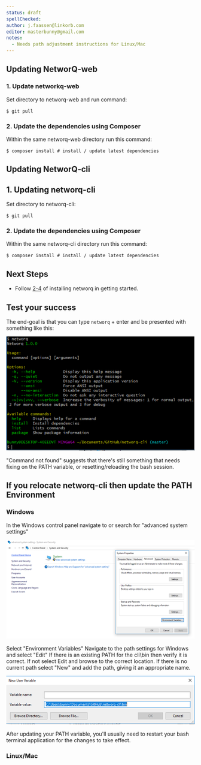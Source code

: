 ```yaml
---
status: draft
spellChecked:
author: j.faassen@linkorb.com
editor: masterbunny@gmail.com
notes:
  - Needs path adjustment instructions for Linux/Mac
---
```


## Updating NetworQ-web

### 1. Update networkq-web

Set directory to networq-web and run command:

```
$ git pull
```

### 2. Update the dependencies using Composer

Within the same networq-web directory run this command:

```
$ composer install # install / update latest dependencies
```
## Updating NetworQ-cli

## 1. Updating networq-cli


Set directory to networq-cli:


```
$ git pull
```
### 2. Update the dependencies using Composer

Within the same networq-cli directory run this command:

```
$ composer install # install / update latest dependencies
```

## Next Steps

<!--- stay DRY where possible, maybe after getting started is approved and proofed copy through? --->

* Follow [2-4](getting-started.md#2-install-networq) of installing networq in getting started.

## Test your success

The end-goal is that you can type `networq` + enter and be presented with something like this:

![cli/Bin Path settings for Windows](/images/CommandsAvailable.PNG) 

"Command not found" suggests that there's still something that needs fixing on the PATH variable, or resetting/reloading the bash session.

## If you relocate networq-cli then update the PATH Environment

### Windows

In the Windows control panel navigate to or search for "advanced system settings"

![PHP Path settings for Windows](/images/PHP_Windows_VariablesSetings.PNG) 

Select "Environment Variables"
Navigate to the path settings for Windows and select "Edit"
If there is an existing PATH for the cli\bin then verify it is correct.
If not select Edit and browse to the correct location.
If there is no current path select "New" and add the path, giving it an appropriate name.

![cli/Bin Path settings for Windows](/images/EditPathforCliBin.PNG) 

After updating your PATH variable, you'll usually need to restart your bash terminal application for the changes to take effect.

### Linux/Mac

